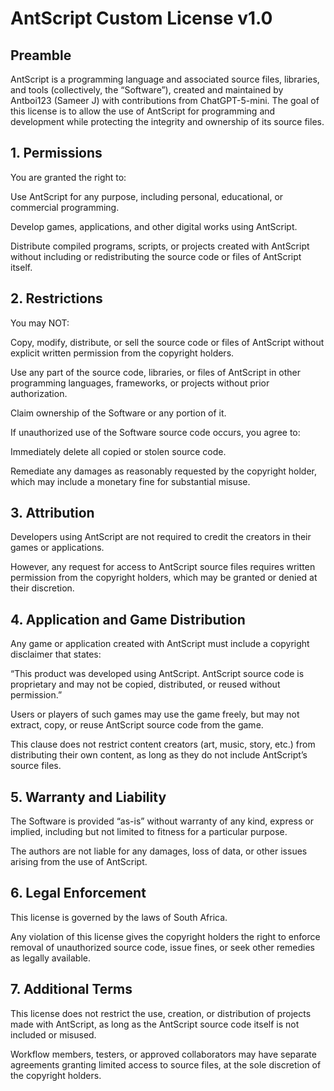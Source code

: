 # AntScript Custom License v1.0

## Preamble
AntScript is a programming language and associated source files, libraries, and tools (collectively, the “Software”), created and maintained by Antboi123 (Sameer J) with contributions from ChatGPT-5-mini. The goal of this license is to allow the use of AntScript for programming and development while protecting the integrity and ownership of its source files.

## 1. Permissions

You are granted the right to:

Use AntScript for any purpose, including personal, educational, or commercial programming.

Develop games, applications, and other digital works using AntScript.

Distribute compiled programs, scripts, or projects created with AntScript without including or redistributing the source code or files of AntScript itself.


## 2. Restrictions

You may NOT:

Copy, modify, distribute, or sell the source code or files of AntScript without explicit written permission from the copyright holders.

Use any part of the source code, libraries, or files of AntScript in other programming languages, frameworks, or projects without prior authorization.

Claim ownership of the Software or any portion of it.

If unauthorized use of the Software source code occurs, you agree to:

Immediately delete all copied or stolen source code.

Remediate any damages as reasonably requested by the copyright holder, which may include a monetary fine for substantial misuse.


## 3. Attribution

Developers using AntScript are not required to credit the creators in their games or applications.

However, any request for access to AntScript source files requires written permission from the copyright holders, which may be granted or denied at their discretion.


## 4. Application and Game Distribution

Any game or application created with AntScript must include a copyright disclaimer that states:

“This product was developed using AntScript. AntScript source code is proprietary and may not be copied, distributed, or reused without permission.”

Users or players of such games may use the game freely, but may not extract, copy, or reuse AntScript source code from the game.

This clause does not restrict content creators (art, music, story, etc.) from distributing their own content, as long as they do not include AntScript’s source files.


## 5. Warranty and Liability

The Software is provided “as-is” without warranty of any kind, express or implied, including but not limited to fitness for a particular purpose.

The authors are not liable for any damages, loss of data, or other issues arising from the use of AntScript.


## 6. Legal Enforcement

This license is governed by the laws of South Africa.

Any violation of this license gives the copyright holders the right to enforce removal of unauthorized source code, issue fines, or seek other remedies as legally available.


## 7. Additional Terms

This license does not restrict the use, creation, or distribution of projects made with AntScript, as long as the AntScript source code itself is not included or misused.

Workflow members, testers, or approved collaborators may have separate agreements granting limited access to source files, at the sole discretion of the copyright holders.
